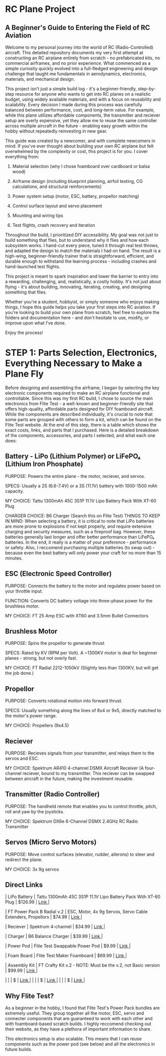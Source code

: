 # RC Plane Project
## A Beginner's Guide to Entering the Field of RC Aviation

Welcome to my personal journey into the world of RC (Radio-Controlled) aircraft. This detailed repository documents my very first attempt at constructing an RC airplane entirely from scratch - no prefabricated kits, no commercial airframes, and no prior experience. 
What commenced as a simple curiosity quickly evolved into a full-fledged engineering and design challenge that taught me fundamentals in aerodynamics, electronics, materials, and mechanical design. 

This project isn't just a simple build log - it's a beginner-friendly, step-by-step resource for anyone who wants to get into RC planes on a realistic budget, using widely available materials, and with a focus on reusability and scalability. Every decision I made during this process was carefully balanced between performance, cost, and long-term value. For example, while this plane utilizes affordable components, the transmitter and reciever setup are overly expensive, yet they allow me to reuse the same controller across multiple aircraft in the future - enabling easy growth within the hobby without repeatedly reinvesting in new gear. 

This guide was created by a newcomer, and with complete newcomers in mind. If you've ever thought about building your own RC airplane but felt overwhelmed by the complexity or cost, this project is for you. I cover everything from:

1. Material selection (why I chose foamboard over cardboard or balsa wood)

2. Airframe design (including blueprint planning, airfoil testing, CG calculations, and structural reinforcements)

3. Power system setup (motor, ESC, battery, propellor matching)

4. Control surface layout and servo placement

5. Mounting and wiring tips

6. Test flights, crash recovery and iteration

Throughout the build, I prioritized DIY accessibility. My goal was not just to build something that flies, but to understand why it flies and how each subsystem works. I hand-cut every piece, tuned it through real test throws, and adapted the design to match the materials I had on hand. The result is a high-wing, beginner-friendly trainer that is straightforward, efficient, and durable enough to withstand the learning process - including crashes and hand-launched test flights. 

This project is meant to spark inspiration and lower the barrier to entry into a rewarding, challenging, and, realistically, a costly hobby. It's not just about flying - it's about building, innovating, iterating, creating, and designing something that flies. 

Whether you're a student, hobbyist, or simply someone who enjoys making things, I hope this guide helps you take your first steps into RC aviation. If you're looking to build your own plane from scratch, feel free to explore the folders and documentation here - and don't hesitate to use, modify, or improve upon what I've done. 

Enjoy the process!



# STEP 1: Parts Selection, Electronics, Everything Necessary to Make a Plane Fly

Before designing and assembling the airframe, I began by selecting the key electronic components required to make an RC airplane functional and controllable. Since this was my first RC build, I chose to source the main electronics from Flite Test - a well-known and beginner-friendly site that offers high-quality, affordable parts designed for DIY foamboard aircraft. While the components are described individually, it's crucial to note that some parts are grouped with others to form a kit, which can be found on the Flite Test website. At the end of this step, there is a table which shows the exact costs, links, and parts that I purchased. 
Here is a detailed breakdown of the components, accessories, and parts I selected, and what each one does:

## Battery - LiPo (Lithium Polymer) or LiFePO₄ (Lithium Iron Phosphate)
PURPOSE: Powers the entire plane - the motor, reciever, and servos. 

SPECS: Usually a 2S (6.6-7.4V) or a 3S (11.1V) battery with 1000-1500 mAh capacity. 

MY CHOICE: Tattu 1300mAh 45C 3S1P 11.1V Lipo Battery Pack With XT-60 Plug

CHARGER CHOICE: B6 Charger (Search this on Flite Test)
THINGS TO KEEP IN MIND: When selecting a battery, it is critical to note that LiPo batteries are more prone to explosions if not kept properly, and require extensive charging and security measures, such as a fireproof bag. However, these batteries generally last longer and offer better performance than LiFePO₄ batteries. In the end, it really is a matter of your preference - performance or safety. Also, I reccomend purchasing multiple batteries (to swap out) - because even the best battery will only power your craft for no more than 15 minutes.

## ESC (Electronic Speed Controller)
PURPOSE: Connects the battery to the motor and regulates power based on your throttle input.

FUNCTION: Converts DC battery voltage into three-phase power for the brushless motor.

MY CHOICE: FT 25 Amp ESC with XT60 and 3.5mm Bullet Connectors

## Brushless Motor
PURPOSE: Spins the propellor to generate thrust

SPECS: Rated by KV (RPM per Volt). A ~1300KV motor is deal for beginner planes - strong, but not overly fast. 

MY CHOICE: FT Radial 2212-1050kV (Slightly less than 1300KV, but will get the job done.)

## Propellor
PURPOSE: Converts rotational motion into forward thrust.

SPECS: Usually something along the lines of 8x4 or 9x5, directly matched to the motor's power range.

MY CHOICE: Propellers (9x4.5)

## Reciever
PURPOSE: Recieves signals from your transmitter, and relays them to the servos and ESC. 

MY CHOICE: Spektrum AR410 4-channel DSMX Aircraft Receiver (A four-channel reciever, bound to my transmitter. This reciever can be swapped between aircraft in the future, making the investment reusable. 

## Transmitter (Radio Controller)
PURPOSE: The handheld remote that enables you to control throttle, pitch, roll and yaw by the joysticks. 

MY CHOICE: Spektrum DX6e 6-Channel DSMX 2.4GHz RC Radio Transmitter

## Servos (Micro Servo Motors)
PURPOSE: Move control surfaces (elevator, rudder, ailerons) to steer and redirect the plane. 

MY CHOICE: 3x 9g servos

## Direct Links

| LiPo Battery | Tattu 1300mAh 45C 3S1P 11.1V Lipo Battery Pack With XT-60 Plug | $126.99 | <a href="https://store.flitetest.com/tattu-1300mah-45c-3s1p-11-1v-lipo-battery-pack-with-xt-60-plug/"> Link </a> |


| FT Power Pack B Radial v.2 | ESC, Motor, 4x 9g Servos, Servo Cable Extenders, Propellors | $74.99 | <a href="https://store.flitetest.com/ft-power-pack-b-radial-v-2/?searchid=0&search_query=FT+power+pack"> Link </a> |


| Reciever | Spektrum 4-channel | $34.99 | <a href="https://store.flitetest.com/spektrum-ar410-4-channel-dsmx-aircraft-receiver-spmar410/?searchid=0&search_query=spek"> Link </a> |


| Charger | B6 Balance Charger | $39.99 | <a href="https://store.flitetest.com/b6-charger/?searchid=0&search_query=b6+"> Link <a/>|


| Power Pod | Flite Test Swappable Power Pod | $9.99 | <a href="https://store.flitetest.com/swappable-power-pod-firewall-5-pack-mkr2/?searchid=0&search_query=ft+power+pod"> Link <a/>|


| Foam Board | Flite Test Maker Foamboard | $69.99 | <a href="store.flitetest.com/flite-test-maker-foam-board-by-adams-v2-20-pack/?searchid=0&search_query=Maker+foamboard"> Link <a/>|


| Assembly Kit | FT Crafty Kit v.2 - NOTE: Must be the v.2, not Basic version | $99.99 | <a href="store.flitetest.com/ft-crafty-kit-v2/?searchid=0&search_query=ft+crafty+kit"> Link <a/>|


|  |  | $ | <a href=""> Link <a/>|
|  |  | $ | <a href=""> Link <a/>|
|  |  | $ | <a href=""> Link <a/>|

## Why Flite Test?

As a beginner in the hobby, I found that Flite Test's Power Pack bundles are extremely useful. They group together all the motor, ESC, servo and connecter components that are guaranteed to work with each other and with foamboard-based scratch builds. I highly reccomend checking out their website, as they have a plethora of important information to share. 

This electronics setup is also scalable. This means that I can reuse components such as the power pod (see below) and all the electronics in future builds. 
